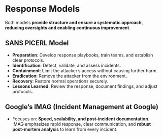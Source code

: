 <br>

# Response Models
Both models **provide structure and ensure a systematic approach, reducing oversights and enabling continuous improvement**.

## SANS PICERL Model
  - **Preparation**: Develop response playbooks, train teams, and establish clear protocols.
  - **Identification**: Detect, validate, and assess incidents.
  - **Containment**: Limit the attacker’s access without causing further harm.
  - **Eradication**: Remove the attacker from the environment.
  - **Recovery**: Restore normal operations securely.
  - **Lessons Learned**: Review the response, document findings, and adjust protocols.

## Google’s IMAG (Incident Management at Google)
  - Focuses on: **Speed, scalability, and post-incident documentation**. IMAG emphasizes rapid response, clear communication, and **robust post-mortem analysis** to learn from every incident.  
<br>
